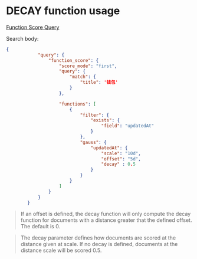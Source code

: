 # DECAY function usage

[Function Score Query](https://www.elastic.co/guide/en/elasticsearch/reference/current/query-dsl-function-score-query.html)

Search body:
```json
{
            "query": {
                "function_score": {
                    "score_mode": "first",
                    "query": {
                        "match": {
                            "title": '钱包'
                        }
                    },

                    "functions": [
                        {
                            "filter": {
                                "exists": {
                                    "field": "updatedAt"
                                }
                            },
                            "gauss": {
                                "updatedAt": {
                                    "scale": "10d",
                                    "offset": "5d",
                                    "decay" : 0.5
                                }
                            }
                        }
                    ]
                }
            }
        }
```

> If an offset is defined, the decay function will only compute the decay function for documents with a distance greater that the defined  offset. The default is 0.

> The decay parameter defines how documents are scored at the distance given at scale. If no decay is defined, documents at the distance  scale will be scored 0.5.